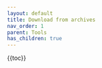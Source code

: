 ```yaml
---
layout: default
title: Download from archives
nav_order: 1
parent: Tools
has_children: true
---
```

{{toc}}
